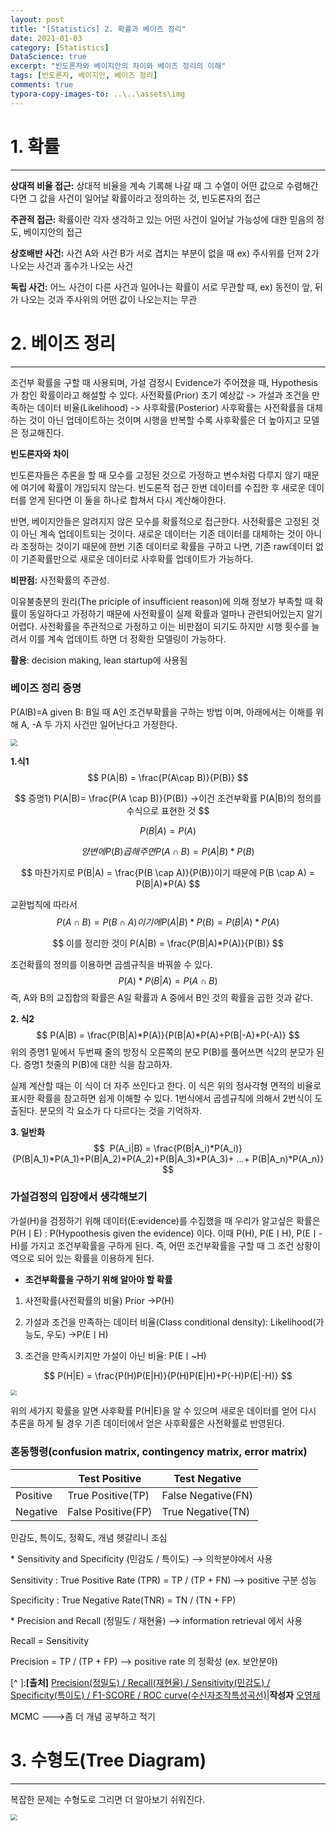 ```yaml
---
layout: post
title: "[Statistics] 2. 확률과 베이즈 정리"
date: 2021-01-03
category: [Statistics]
DataScience: true
excerpt: "빈도론자와 베이지안의 차이와 베이즈 정리의 이해"
tags: [빈도론자, 베이지안, 베이즈 정리]
comments: true
typora-copy-images-to: ..\..\assets\img
---
```




# 1. 확률

---

**상대적 비율 접근:** 상대적 비율을 계속 기록해 나갈 때 그 수열이 어떤 값으로 수렴해간다면 그 값을 사건이 일어날 확률이라고 정의하는 것, 빈도론자의 접근

**주관적 접근:** 확률이란 각자 생각하고 있는 어떤 사건이 일어날 가능성에 대한 믿음의 정도, 베이지안의 접근 

**상호배반 사건:** 사건 A와 사건 B가 서로 겹치는 부분이 없을 때 ex) 주사위를 던져 2가 나오는 사건과 홀수가 나오는 사건

**독립 사건:** 어느 사건이 다른 사건과 일어나는 확률이 서로 무관할 때, ex) 동전이 앞, 뒤가 나오는 것과 주사위의 어떤 값이 나오는지는 무관

# 2. 베이즈 정리

---

조건부 확률을 구할 때 사용되며, 가설 검정시 Evidence가 주어졌을 때, Hypothesis가 참인 확률이라고 해설할 수 있다.
사전확률(Prior) 초기 예상값 -> 가설과 조건을 만족하는 데이터 비율(Likelihood) -> 사후확률(Posterior)
사후확률는 사전확률을 대체하는 것이 아닌 업데이트하는 것이며 시행을 반복할 수록 사후확률은 더 높아지고 모델은 정교해진다.



**빈도론자와 차이**

빈도론자들은 추론을 할 때 모수를 고정된 것으로 가정하고 변수처럼 다루지 않기 때문에 여기에 확률이 개입되지 않는다. 빈도론적 접근 한번 데이터를 수집한 후 새로운 데이터를 얻게 된다면 이 둘을 하나로 합쳐서 다시 계산해야한다. 

반면, 베이지안들은 알려지지 않은 모수를 확률적으로 접근한다. 사전확률은 고정된 것이 아닌 계속 업데이트되는 것이다. 새로운 데이터는 기존 데이터를 대체하는 것이 아니라 조정하는 것이기 때문에 한번 기존 데이터로 확률을 구하고 나면, 기존 raw데이터 없이 기존확률만으로 새로운 데이터로 사후확률 업데이트가 가능하다. 



**비판점:** 사전확률의 주관성.

이유불충분의 원리(The priciple of insufficient reason)에 의해 정보가 부족할 때 확률이 동일하다고 가정하기 때문에 사전확률이 실제 확률과 얼마나 관련되어있는지 알기 어렵다. 사전확률을 주관적으로 가정하고 이는 비판점이 되기도 하지만 시행 횟수를 늘려서 이를 계속 업데이트 하면 더 정확한 모델링이 가능하다.



**활용**: decision making, lean startup에 사용됨



### 베이즈 정리 증명 

P(AlB)=A given B: B일 때 A인 조건부확률을 구하는 방법 이며, 아래에서는 이해를 위해 A, -A 두 가지 사건만 일어난다고 가정한다.

<img src="C:\Users\Boyoon Jang\Desktop\Repository\terri1102.github.io\assets\img\베이지안.png" style="zoom:67%;" />



**1.식1**
$$
P(A|B) = \frac{P(A\cap B)}{P(B)}
$$

$$
증명1) P(A|B)= \frac{P(A \cap B)}{P(B)} ->이건 조건부확률 P(A|B)의 정의를 수식으로 표현한 것
$$

$$
P(B|A) = P(A)
$$

$$
양변에 P(B)곱해주면 P(A \cap B) = P(A|B)*P(B)
$$

$$
마찬가지로 P(B|A) = \frac{P(B \cap A)}{P(B)}이기 때문에 P(B \cap A) = P(B|A)*P(A)
$$

교환법칙에 따라서 
$$
P(A \cap B) = P(B \cap A)이기에 P(A|B)*P(B) = P(B|A)*P(A)
$$

$$
이를 정리한 것이 P(A|B) = \frac{P(B|A)*P(A)}{P(B)}
$$

조건확률의 정의를 이용하면 곱셈규칙을 바꿔쓸 수 있다. 
$$
 P(A)*P(B|A) = P(A \cap B) 
$$
즉, A와 B의 교집합의 확률은 A일 확률과 A 중에서 B인 것의 확률을 곱한 것과 같다.



 **2. 식2**
$$
P(A|B) = \frac{P(B|A)*P(A)}{P(B|A)*P(A)+P(B|-A)*P(-A)}
$$
위의 증명1 밑에서 두번째 줄의 방정식 오른쪽의 분모 P(B)를 풀어쓰면 식2의 분모가 된다. 증명1 첫줄의 P(B)에 대한 식을 참고하자.

실제 계산할 때는 이 식이 더 자주 쓰인다고 한다. 이 식은 위의 정사각형 면적의 비율로 표시한 확률을 참고하면 쉽게 이해할 수 있다. 1번식에서 곱셈규칙에 의해서 2번식이 도출된다. 분모의 각 요소가 다 다르다는 것을 기억하자. 



**3. 일반화**
$$
		 P(A_i|B) = \frac{P(B|A_i)*P(A_i)}{P(B|A_1)*P(A_1)+P(B|A_2)*P(A_2)+P(B|A_3)*P(A_3)+ ...+ P(B|A_n)*P(A_n)}
$$



### 가설검정의 입장에서 생각해보기

가설(H)을 검정하기 위해 데이터(E:evidence)를 수집했을 때 우리가 알고싶은 확률은 P(HㅣE) :  P(Hypoothesis given the evidence) 이다. 이때  P(H), P(EㅣH), P(Eㅣ-H)를 가지고 조건부확률을 구하게 된다. 즉, 어떤 조건부확률을 구할 때 그 조건 상황이 역으로 되어 있는 확률을 이용하게 된다.



* **조건부확률을 구하기 위해 알아야 할 확률**

1. 사전확률(사전확률의 비율) Prior ->P(H)

2.  가설과 조건을 만족하는 데이터 비율(Class conditional density): Likelihood(가능도, 우도) ->P(EㅣH) 
3.  조건을 만족시키지만 가설이 아닌 비율: P(Eㅣ~H)

$$
P(H|E) = \frac{P(H)P(E|H)}{P(H)P(E|H)+P(-H)P(E|-H)}
$$

<img src="C:\Users\Boyoon Jang\Desktop\Repository\terri1102.github.io\assets\img\bayes theorem.PNG" style="zoom:60%;" />

위의 세가지 확률을 알면 사후확률 P(H|E)을 알 수 있으며 새로운 데이터를 얻어 다시 추론을 하게 될 경우 기존 데이터에서 얻은 사후확률은 사전확률로 반영된다.



### 혼동행령(confusion matrix, contingency matrix, error matrix)

|          | Test Positive      | Test Negative      |
| -------- | ------------------ | ------------------ |
| Positive | True Positive(TP)  | False Negative(FN) |
| Negative | False Positive(FP) | True Negative(TN)  |

민감도, 특이도, 정확도, 개념 헷갈리니 조심

\* Sensitivity and Specificity (민감도 / 특이도) --> 의학분야에서 사용

   Sensitivity : True Positive Rate (TPR)   = TP / (TP + FN)     --> positive 구분 성능

   Specificity : True Negative Rate(TNR) = TN / (TN + FP)

\* Precision and Recall (정밀도 / 재현율)  --> information retrieval 에서 사용

   Recall = Sensitivity

   Precision = TP / (TP + FP)       --> positive rate  의 정확성 (ex. 보안분야)

[^ ]:**[출처]** [Precision(정밀도) / Recall(재현율) / Sensitivity(민감도) / Specificity(특이도) / F1-SCORE / ROC curve(수신자조작특성곡선)](https://blog.naver.com/trimurti/221387953564)|**작성자** [오영제](https://blog.naver.com/trimurti)



MCMC --->좀 더 개념 공부하고 적기



# 3. 수형도(Tree Diagram)

---

복잡한 문제는 수형도로 그리면 더 알아보기 쉬워진다. 

<img src="C:\Users\Boyoon Jang\Desktop\Repository\terri1102.github.io\assets\img\tngudeh.PNG" style="zoom: 67%;" />


